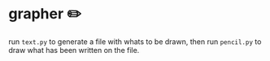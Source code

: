 # grapher ✏️
run ```text.py``` to generate a file with whats to be drawn, then run ```pencil.py``` to draw what has been written on the file.
